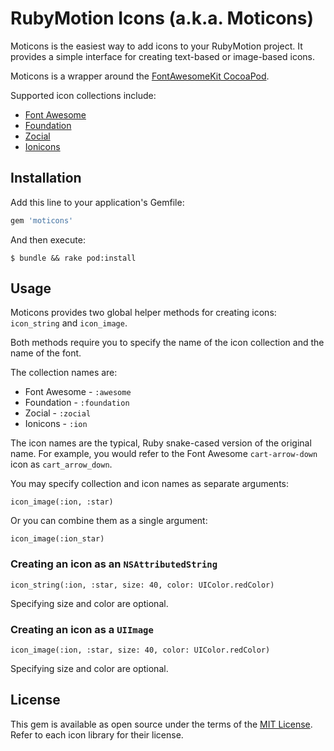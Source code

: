 # RubyMotion Icons (a.k.a. Moticons)

Moticons is the easiest way to add icons to your RubyMotion project. It provides a simple interface for creating text-based or image-based icons.

Moticons is a wrapper around the [FontAwesomeKit CocoaPod](https://github.com/PrideChung/FontAwesomeKit).

Supported icon collections include:

* [Font Awesome](http://fortawesome.github.io/Font-Awesome/)
* [Foundation](http://zurb.com/playground/foundation-icon-fonts-3)
* [Zocial](http://zocial.smcllns.com)
* [Ionicons](http://ionicons.com)

## Installation

Add this line to your application's Gemfile:

```ruby
gem 'moticons'
```

And then execute:

    $ bundle && rake pod:install

## Usage

Moticons provides two global helper methods for creating icons: `icon_string` and `icon_image`.

Both methods require you to specify the name of the icon collection and the name of the font.

The collection names are:

* Font Awesome - `:awesome`
* Foundation - `:foundation`
* Zocial - `:zocial`
* Ionicons - `:ion`

The icon names are the typical, Ruby snake-cased version of the original name. For example, you would refer to the Font Awesome `cart-arrow-down` icon as `cart_arrow_down`.

You may specify collection and icon names as separate arguments:

    icon_image(:ion, :star)

Or you can combine them as a single argument:

    icon_image(:ion_star)

### Creating an icon as an `NSAttributedString`

    icon_string(:ion, :star, size: 40, color: UIColor.redColor)

Specifying size and color are optional.

### Creating an icon as a `UIImage`

    icon_image(:ion, :star, size: 40, color: UIColor.redColor)

Specifying size and color are optional.


## License

This gem is available as open source under the terms of the [MIT License](http://opensource.org/licenses/MIT). Refer to each icon library for their license.

